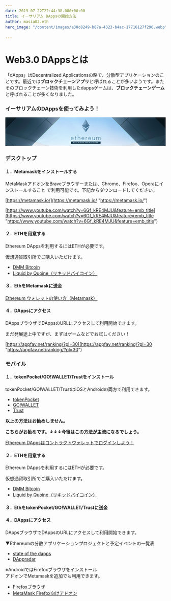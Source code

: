 ```yaml
---
date: 2019-07-22T22:44:38.000+00:00
title: イーサリアム DAppsの開始方法
author: masia02.eth
hero_image: "/content/images/a30c8249-b87a-4323-b4ac-17716127f296.webp"

---
```

# Web3.0 DAppsとは

「dApps」はDecentralized Applicationsの略で、分散型アプリケーションのことです。最近では**ブロックチェーンアプリ**と呼ばれることが多いようです。またそのブロックチェーン技術を利用したdappsゲームは、**ブロックチェーンゲーム**と呼ばれることが多くなりました。

### イーサリアムのDAppsを使ってみよう！

![](/content/images/a30c8249-b87a-4323-b4ac-17716127f296.webp)

### デスクトップ

#### **１．Metamaskをインストールする**

MetaMaskアドオンをBraveブラウザーまたは、Chrome、Firefox、Operaにインストールすること で利用可能です。下記からダウンロードしてください。

[https://metamask.io/](https://metamask.io/ "https://metamask.io/")

[https://www.youtube.com/watch?v=6Gf_kRE4MJU&feature=emb_title](https://www.youtube.com/watch?v=6Gf_kRE4MJU&feature=emb_title "https://www.youtube.com/watch?v=6Gf_kRE4MJU&feature=emb_title")

#### **２．ETHを用意する**

Ethereum DAppsを利用するにはETHが必要です。

仮想通貨取引所でご購入いただけます。

* [DMM Bitcoin](https://tr.smaad.net/redirect?zo=823327218&ad=739007590&d=cd7293bcc425c0a039294b890277c9dfe552a02c504c75b749a1cf12595daab7)
* [Liquid by Quoine（リキッドバイコイン）](https://px.a8.net/svt/ejp?a8mat=2ZL5EQ+2G4BPM+3UOI+5YZ77)

#### **３．EthをMetamaskに送金**

[Ethereum ウォレットの使い方（Metamask）]()

#### **４．DAppsにアクセス**

DAppsブラウザでDAppsのURLにアクセスして利用開始できます。

まだ発展途上中ですが、まずはゲームなどでお試しください！

[https://appfav.net/ranking/?pl=30](https://appfav.net/ranking/?pl=30 "https://appfav.net/ranking/?pl=30")

### **モバイル**

#### **１．tokenPocket/GO!WALLET/Trustをインストール**

tokenPocket/GO!WALLET/TrustはiOSとAndroidの両方で利用できます。

* [tokenPocket](https://dappsmarket.net/beginner/tokenpocket/tokenpocket-howtoplay/)
* [GO!WALLET](https://www.go-wallet.app/)
* [Trust](https://trustwallet.com/)

**以上の方法はお勧めしません。**

**こちらがお勧めです。↓↓↓今後はこの方法が主流になるでしょう。**

[Ethereum DAppsはコントラクトウォレットでログインしよう！](https://alis.to/masia02/articles/K8DQmM6N87Z7)

#### **２．ETHを用意する**

Ethereum DAppsを利用するにはETHが必要です。

仮想通貨取引所でご購入いただけます。

* [DMM Bitcoin](https://tr.smaad.net/redirect?zo=823327218&ad=739007590&d=cd7293bcc425c0a039294b890277c9dfe552a02c504c75b749a1cf12595daab7)
* [Liquid by Quoine（リキッドバイコイン）](https://px.a8.net/svt/ejp?a8mat=2ZL5EQ+2G4BPM+3UOI+5YZ77)

#### **３．EthをtokenPocket/GO!WALLET/Trustに送金**

#### **４．DAppsにアクセス**

DAppsブラウザでDAppsのURLにアクセスして利用開始できます。

▼Ethereumの分散アプリケーションプロジェクトと予定イベントの一覧表

* [state of the dapps](https://www.stateofthedapps.com/)
* [DAppradar](https://dappradar.com/)

※AndroidではFirefoxブラウザをインストール  
アドオンでMetamaskを追加でも利用できます。

* [Firefoxブラウザ](https://play.google.com/store/apps/details?id=org.mozilla.firefox&hl=ja)
* [MetaMask Firefox向けアドオン](https://addons.mozilla.org/ja/firefox/addon/ether-metamask/)